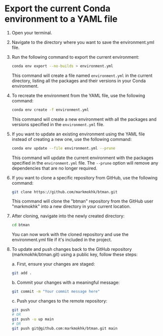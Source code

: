 # Export the current Conda environment to a YAML file

1. Open your terminal.  
2. Navigate to the directory where you want to save the environment.yml file.
3. Run the following command to export the current environment:

   ```bash
   conda env export --no-builds > environment.yml
   ```

   This command will create a file named `environment.yml` in the current directory, listing all the packages and their versions in your Conda environment.

4. To recreate the environment from the YAML file, use the following command:

   ```bash
   conda env create -f environment.yml
   ```

   This command will create a new environment with all the packages and versions specified in the `environment.yml` file.

5. If you want to update an existing environment using the YAML file instead of creating a new one, use the following command:

   ```bash
   conda env update --file environment.yml --prune
   ```

   This command will update the current environment with the packages specified in the `environment.yml` file. The `--prune` option will remove any dependencies that are no longer required.

6. If you want to clone a specific repository from GitHub, use the following command:

   ```bash
   git clone https://github.com/markmokhk/btman.git
   ```

   This command will clone the "btman" repository from the GitHub user "markmokhk" into a new directory in your current location.

7. After cloning, navigate into the newly created directory:

   ```bash
   cd btman
   ```

   You can now work with the cloned repository and use the environment.yml file if it's included in the project.

8. To update and push changes back to the GitHub repository (markmokhk/btman.git) using a public key, follow these steps:

   a. First, ensure your changes are staged:

      ```bash
      git add .
      ```

   b. Commit your changes with a meaningful message:

      ```bash
      git commit -m "Your commit message here"
      ```

   c. Push your changes to the remote repository:

      ```bash
      git push
      # OR
      git push -u up main
      # OR
      git push git@github.com:markmokhk/btman.git main
      ```


